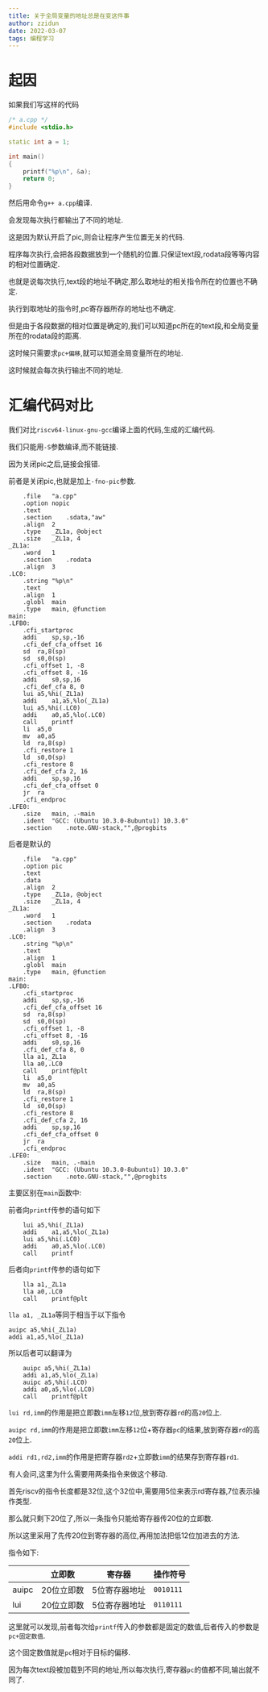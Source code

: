 ```yaml
---
title: 关于全局变量的地址总是在变这件事
author: zzidun
date: 2022-03-07
tags: 编程学习
---
```


# 起因

如果我们写这样的代码

```cpp
/* a.cpp */
#include <stdio.h>

static int a = 1;

int main()
{
    printf("%p\n", &a);
    return 0;
}
```

然后用命令`g++ a.cpp`编译.

会发现每次执行都输出了不同的地址.

这是因为默认开启了pic,则会让程序产生位置无关的代码.

程序每次执行,会把各段数据放到一个随机的位置.只保证text段,rodata段等等内容的相对位置确定.

也就是说每次执行,text段的地址不确定,那么取地址的相关指令所在的位置也不确定.

执行到取地址的指令时,pc寄存器所存的地址也不确定.

但是由于各段数据的相对位置是确定的,我们可以知道pc所在的text段,和全局变量所在的rodata段的距离.

这时候只需要求`pc+偏移`,就可以知道全局变量所在的地址.

这时候就会每次执行输出不同的地址.

# 汇编代码对比

我们对比`riscv64-linux-gnu-gcc`编译上面的代码,生成的汇编代码.

我们只能用`-S`参数编译,而不能链接.

因为关闭pic之后,链接会报错.

前者是关闭pic,也就是加上`-fno-pic`参数.

```
	.file	"a.cpp"
	.option nopic
	.text
	.section	.sdata,"aw"
	.align	2
	.type	_ZL1a, @object
	.size	_ZL1a, 4
_ZL1a:
	.word	1
	.section	.rodata
	.align	3
.LC0:
	.string	"%p\n"
	.text
	.align	1
	.globl	main
	.type	main, @function
main:
.LFB0:
	.cfi_startproc
	addi	sp,sp,-16
	.cfi_def_cfa_offset 16
	sd	ra,8(sp)
	sd	s0,0(sp)
	.cfi_offset 1, -8
	.cfi_offset 8, -16
	addi	s0,sp,16
	.cfi_def_cfa 8, 0
	lui	a5,%hi(_ZL1a)
	addi	a1,a5,%lo(_ZL1a)
	lui	a5,%hi(.LC0)
	addi	a0,a5,%lo(.LC0)
	call	printf
	li	a5,0
	mv	a0,a5
	ld	ra,8(sp)
	.cfi_restore 1
	ld	s0,0(sp)
	.cfi_restore 8
	.cfi_def_cfa 2, 16
	addi	sp,sp,16
	.cfi_def_cfa_offset 0
	jr	ra
	.cfi_endproc
.LFE0:
	.size	main, .-main
	.ident	"GCC: (Ubuntu 10.3.0-8ubuntu1) 10.3.0"
	.section	.note.GNU-stack,"",@progbits

```

后者是默认的

```
	.file	"a.cpp"
	.option pic
	.text
	.data
	.align	2
	.type	_ZL1a, @object
	.size	_ZL1a, 4
_ZL1a:
	.word	1
	.section	.rodata
	.align	3
.LC0:
	.string	"%p\n"
	.text
	.align	1
	.globl	main
	.type	main, @function
main:
.LFB0:
	.cfi_startproc
	addi	sp,sp,-16
	.cfi_def_cfa_offset 16
	sd	ra,8(sp)
	sd	s0,0(sp)
	.cfi_offset 1, -8
	.cfi_offset 8, -16
	addi	s0,sp,16
	.cfi_def_cfa 8, 0
	lla	a1,_ZL1a
	lla	a0,.LC0
	call	printf@plt
	li	a5,0
	mv	a0,a5
	ld	ra,8(sp)
	.cfi_restore 1
	ld	s0,0(sp)
	.cfi_restore 8
	.cfi_def_cfa 2, 16
	addi	sp,sp,16
	.cfi_def_cfa_offset 0
	jr	ra
	.cfi_endproc
.LFE0:
	.size	main, .-main
	.ident	"GCC: (Ubuntu 10.3.0-8ubuntu1) 10.3.0"
	.section	.note.GNU-stack,"",@progbits
```

主要区别在`main`函数中:

前者向`printf`传参的语句如下

```
	lui	a5,%hi(_ZL1a)
	addi	a1,a5,%lo(_ZL1a)
	lui	a5,%hi(.LC0)
	addi	a0,a5,%lo(.LC0)
	call	printf
```

后者向`printf`传参的语句如下

```
	lla	a1,_ZL1a
	lla	a0,.LC0
	call	printf@plt
```

`lla a1, _ZL1a`等同于相当于以下指令

```
auipc a5,%hi(_ZL1a)
addi a1,a5,%lo(_ZL1a)
```

所以后者可以翻译为

```
	auipc a5,%hi(_ZL1a)
	addi a1,a5,%lo(_ZL1a)
	auipc a5,%hi(.LC0)
	addi a0,a5,%lo(.LC0)
	call	printf@plt
```

`lui rd,imm`的作用是把立即数`imm`左移`12`位,放到寄存器`rd`的高`20`位上.

`auipc rd,imm`的作用是把立即数`imm`左移`12`位+寄存器`pc`的结果,放到寄存器`rd`的高`20`位上.

`addi rd1,rd2,imm`的作用是把寄存器`rd2`+立即数`imm`的结果存到寄存器`rd1`.

有人会问,这里为什么需要用两条指令来做这个移动.

首先riscv的指令长度都是32位,这个32位中,需要用5位来表示rd寄存器,7位表示操作类型.

那么就只剩下20位了,所以一条指令只能给寄存器传20位的立即数.

所以这里采用了先传20位到寄存器的高位,再用加法把低12位加进去的方法.

指令如下:

|  | 立即数 | 寄存器 | 操作符号 |
| --- | --- | --- | --- |
| auipc | 20位立即数 | 5位寄存器地址 | `0010111` |
| lui | 20位立即数 | 5位寄存器地址 | `0110111` |


这里就可以发现,前者每次给`printf`传入的参数都是固定的数值,后者传入的参数是`pc+固定数值`.

这个固定数值就是`pc`相对于目标的偏移.

因为每次text段被加载到不同的地址,所以每次执行,寄存器`pc`的值都不同,输出就不同了.
